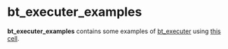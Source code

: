 # bt_executer_examples

**bt_executer_examples** contains some examples of [bt_executer](https://github.com/JRL-CARI-CNR-UNIBS/bt_executer.git) using [this cell](https://github.com/JRL-CARI-CNR-UNIBS/battery_cell.git).
